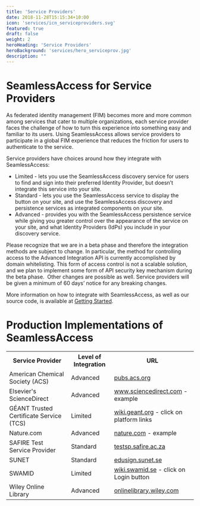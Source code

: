 ```yaml
---
title: 'Service Providers'
date: 2018-11-28T15:15:34+10:00
icon: 'services/icn_serviceproviders.svg'
featured: true
draft: false
weight: 2
heroHeading: 'Service Providers'
heroBackground: 'services/hero_serviceprov.jpg'
description: ""
---
```


# SeamlessAccess for Service Providers

As federated identity management (FIM) becomes more and more common among services that cater to multiple organizations, each service provider faces the challenge of how to turn this experience into something easy and familiar to its users. Using SeamlessAccess allows service providers to participate in a global FIM experience that reduces the friction for users to authenticate to the service. 

Service providers have choices around how they integrate with SeamlessAccess:

* Limited - lets you use the SeamlessAccess discovery service for users to find and sign into their preferred Identity Provider, but doesn’t integrate this service into your site.
* Standard - lets you use the SeamlessAccess service to display the button on your site, and use the SeamlessAccess discovery and persistence services as integrated components on your site.
* Advanced - provides you with the SeamlessAccess persistence service while giving you greater control over the appearance of the service on your site, and what Identity Providers (IdPs) you include in your discovery service.

Please recognize that we are in a beta phase and therefore the integration methods are subject to change. In particular, the method for controlling access to the Advanced Integration API is currently accomplished by domain whitelisting. This form of access control is not a scalable solution, and we plan to implement some form of API security key mechanism during the beta phase.  Other changes are possible as well. Service providers will be given a minimum of 60 days’ notice for any breaking changes.

More information on how to integrate with SeamlessAccess, as well as our source code, is available at [Getting Started](/work).

# Production Implementations of SeamlessAccess

<table style="width:100%">
  <tr>
    <th>Service Provider</th>
    <th>Level of Integration</th>
    <th>URL</th>
  </tr>
  <tr>
    <td>American Chemical Society (ACS)</td>
    <td>Advanced</td>
    <td><a href="https://pubs.acs.org/action/ssostart?redirectUri=/page/remoteaccess/confirm">pubs.acs.org</a></td>
  </tr>
      <tr>
    <td>Elsevier's ScienceDirect</td>
    <td>Advanced</td>
    <td><a href="https://www.sciencedirect.com/science/article/pii/S1878535217300990">www.sciencedirect.com</a> - example</td>
  </tr>
  <tr>
    <td>GÉANT Trusted Certificate Service (TCS)</td>
    <td>Limited</td>
    <td><a href="https://wiki.geant.org/display/TCSNT/TCS+Participants+Sectigo">wiki.geant.org</a> - click on platform links</td>
  </tr>
  <tr>
    <td>Nature.com</td>
    <td>Advanced</td>
    <td><a href="https://www.nature.com/articles/s41586-019-1750-x">nature.com</a> - example</td>
  </tr>
  <tr>
    <td>SAFIRE Test Service Provider</td>
    <td>Standard</td>
    <td><a href="https://testsp.safire.ac.za/">testsp.safire.ac.za</a></td>
  </tr>
    </tr>   
    <tr>
    <td>SUNET</td>
    <td>Standard</td>
    <td><a href="https://edusign.sunet.se/">edusign.sunet.se</a></td>
  </tr>   
  <tr>
    <td>SWAMID</td>
    <td>Limited</td>
    <td><a href="https://wiki.swamid.se/">wiki.swamid.se</a> - click on Login button</td>
  </tr>
    <tr>
    <td>Wiley Online Library</td>
    <td>Advanced</td>
    <td><a href="https://onlinelibrary.wiley.com/doi/full/10.1002/jgc4.1316/">onlinelibrary.wiley.com</a></td>
  </tr>
    

</table>

